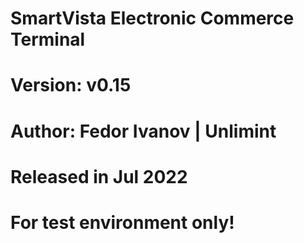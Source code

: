 #
# SmartVista Electronic Commerce Terminal
#
# Version: v0.15 
#
# Author: Fedor Ivanov | Unlimint
#
# Released in Jul 2022 
#
# For test environment only!
#
